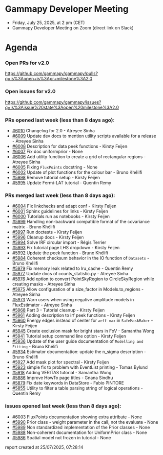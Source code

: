 # Gammapy Developer Meeting 
 * Friday, July 25, 2025, at 2 pm (CET) 
 * Gammapy Developer Meeting on Zoom (direct link on Slack) 
# Agenda

### Open PRs for v2.0

https://github.com/gammapy/gammapy/pulls?q=is%3Aopen+is%3Apr+milestone%3A2.0

### Open issues for v2.0

https://github.com/gammapy/gammapy/issues?q=is%3Aissue%20state%3Aopen%20milestone%3A2.0

### PRs opened last week (less than 8 days ago): 
* [#6010](https://github.com/gammapy/gammapy/pull/6010) Changelog for 2.0 - Atreyee Sinha
* [#6009](https://github.com/gammapy/gammapy/pull/6009) Update dev docs to mention utility scripts available for a release - Atreyee Sinha
* [#6008](https://github.com/gammapy/gammapy/pull/6008) Description for data peek functions - Kirsty Feijen
* [#6007](https://github.com/gammapy/gammapy/pull/6007) Fix doc uniformprior - None
* [#6006](https://github.com/gammapy/gammapy/pull/6006) Add utility function to create a grid of rectangular regions - Atreyee Sinha
* [#6005](https://github.com/gammapy/gammapy/pull/6005) Fixing `FluxPoints` docstring - None
* [#6002](https://github.com/gammapy/gammapy/pull/6002) Update of plot functions for the colour bar - Bruno Khélifi
* [#5998](https://github.com/gammapy/gammapy/pull/5998) Remove tutorial setup - Kirsty Feijen
* [#5995](https://github.com/gammapy/gammapy/pull/5995) Update Fermi-LAT tutorial - Quentin Remy

### PRs merged last week (less than 8 days ago): 
* [#6004](https://github.com/gammapy/gammapy/pull/6004) Fix linkchecks and adapt conf - Kirsty Feijen
* [#6001](https://github.com/gammapy/gammapy/pull/6001) Sphinx guidelines for links - Kirsty Feijen
* [#6000](https://github.com/gammapy/gammapy/pull/6000) Tutorials run as notebooks - Kirsty Feijen
* [#5999](https://github.com/gammapy/gammapy/pull/5999) Handling non-backward compatible format of the covariance matrix - Bruno Khélifi
* [#5997](https://github.com/gammapy/gammapy/pull/5997) Run doctests - Kirsty Feijen
* [#5996](https://github.com/gammapy/gammapy/pull/5996) Cleanup docs - Kirsty Feijen
* [#5994](https://github.com/gammapy/gammapy/pull/5994) Solve IRF circular import  - Régis Terrier
* [#5993](https://github.com/gammapy/gammapy/pull/5993) Fix tutorial page LHS dropdown - Kirsty Feijen
* [#5992](https://github.com/gammapy/gammapy/pull/5992) Update the peek function - Bruno Khélifi
* [#5984](https://github.com/gammapy/gammapy/pull/5984) Coherent checksum behavior in the IO function of `Datasets` - Bruno Khélifi
* [#5979](https://github.com/gammapy/gammapy/pull/5979) Fix memory leak related to lru_cache - Quentin Remy
* [#5977](https://github.com/gammapy/gammapy/pull/5977) Update docs of counts_statistic.py - Atreyee Sinha
* [#5976](https://github.com/gammapy/gammapy/pull/5976) Add option to convert PointSkyRegion to CircleSkyRegion while creating masks - Atreyee Sinha
* [#5975](https://github.com/gammapy/gammapy/pull/5975) Allow configuration of a size_factor in Models.to_regions - Atreyee Sinha
* [#5973](https://github.com/gammapy/gammapy/pull/5973) Warn users when using negative amplitude models in FluxEstimator - Atreyee Sinha
* [#5968](https://github.com/gammapy/gammapy/pull/5968) Part 3 - Tutorial cleanup - Kirsty Feijen
* [#5961](https://github.com/gammapy/gammapy/pull/5961) Adding description to irf peek functions - Kirsty Feijen
* [#5960](https://github.com/gammapy/gammapy/pull/5960) Energy edges instead of center for `aeff-max` in `SafeMaskMaker` - Kirsty Feijen
* [#5945](https://github.com/gammapy/gammapy/pull/5945) Create exclusion mask for bright stars in FoV - Samantha Wong
* [#5941](https://github.com/gammapy/gammapy/pull/5941) Tutorial setup command line option - Kirsty Feijen
* [#5936](https://github.com/gammapy/gammapy/pull/5936) Update of the user guide documentation of `Modelling and Fitting` - Bruno Khélifi
* [#5934](https://github.com/gammapy/gammapy/pull/5934) Estimator documentation: update the n_sigma description - Bruno Khélifi
* [#5927](https://github.com/gammapy/gammapy/pull/5927) Add mask plot for spectral - Kirsty Feijen
* [#5923](https://github.com/gammapy/gammapy/pull/5923) simple fix to problem with EventList printing - Tomas Bylund
* [#5918](https://github.com/gammapy/gammapy/pull/5918) Adding VERITAS tutorial - Samantha Wong
* [#5886](https://github.com/gammapy/gammapy/pull/5886) Improve HowTo page titles - Gnana Sindhu
* [#5879](https://github.com/gammapy/gammapy/pull/5879) Fix date keywords in DataStore - Fabio PINTORE
* [#5855](https://github.com/gammapy/gammapy/pull/5855) Utility to filter a table parsing string of  logical operations - Quentin Remy

### issues opened last week (less than 8 days ago): 
* [#6003](https://github.com/gammapy/gammapy/issues/6003) FluxPoints documentation showing extra attribute - None
* [#5990](https://github.com/gammapy/gammapy/issues/5990) Prior class - weight parameter in the call, not the evaluate - None
* [#5989](https://github.com/gammapy/gammapy/issues/5989) Non standardized implementation of the Prior classes - None
* [#5988](https://github.com/gammapy/gammapy/issues/5988) Non-coherent documentation for UniformPrior class - None
* [#5986](https://github.com/gammapy/gammapy/issues/5986) Spatial model not frozen in tutorial - None

 report created at 25/07/2025, 07:28:14
